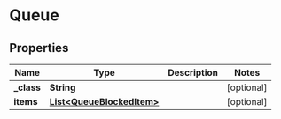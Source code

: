 

# Queue

## Properties

Name | Type | Description | Notes
------------ | ------------- | ------------- | -------------
**_class** | **String** |  |  [optional]
**items** | [**List&lt;QueueBlockedItem&gt;**](QueueBlockedItem.md) |  |  [optional]




